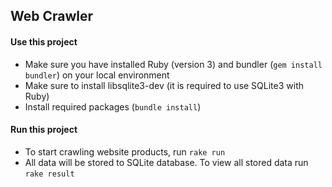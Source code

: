 ## Web Crawler
#### Use this project
* Make sure you have installed Ruby (version 3) and bundler (`gem install bundler`) on your local environment
* Make sure to install libsqlite3-dev (it is required to use SQLite3 with Ruby)
* Install required packages (`bundle install`)

#### Run this project
* To start crawling website products, run `rake run`
* All data will be stored to SQLite database. To view all stored data run `rake result`